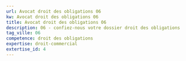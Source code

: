 ```yaml
---
url: Avocat droit des obligations 06
kw: Avocat droit des obligations 06
title: Avocat droit des obligations 06
description: 06 - confiez-nous votre dossier droit des obligations
tag_ville: 06
competence: droit des obligations
expertise: droit-commercial
extertise_id: 4
---
```

